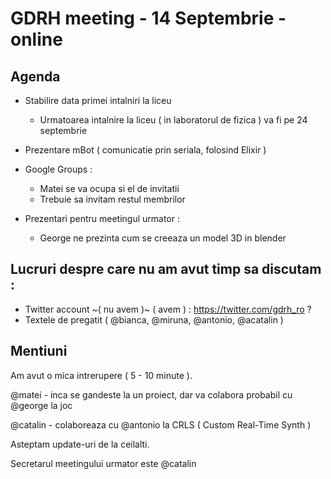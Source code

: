 ﻿# GDRH meeting - 14 Septembrie - online

## Agenda

* Stabilire data primei intalniri la liceu
	- Urmatoarea intalnire la liceu ( in laboratorul de fizica ) va fi pe 24 septembrie

* Prezentare mBot ( comunicatie prin seriala, folosind Elixir )

* Google Groups :
	- Matei se va ocupa si el de invitatii
	- Trebuie sa invitam restul membrilor

* Prezentari pentru meetingul urmator :
	- George ne prezinta cum se creeaza un model 3D in blender

## Lucruri despre care nu am avut timp sa discutam :

* Twitter account ~( nu avem )~ ( avem ) : https://twitter.com/gdrh_ro ?
* Textele de pregatit ( @bianca, @miruna, @antonio, @acatalin )

## Mentiuni

Am avut o mica intrerupere ( 5 - 10 minute ).

@matei - inca se gandeste la un proiect, dar va colabora probabil cu @george la joc

@catalin - colaboreaza cu @antonio la CRLS ( Custom Real-Time Synth )

Asteptam update-uri de la ceilalti.

Secretarul meetingului urmator este @catalin
